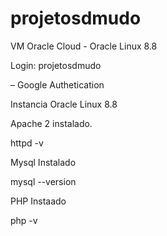 # projetosdmudo
VM Oracle Cloud - Oracle Linux 8.8

Login: projetosdmudo

– Google Authetication


Instancia Oracle Linux 8.8

Apache 2 instalado.

httpd -v

Mysql Instalado

mysql --version

PHP Instaado

php -v

